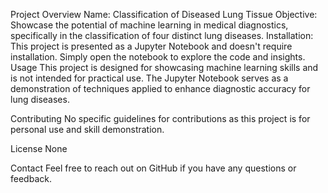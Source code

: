 Project Overview
Name: Classification of Diseased Lung Tissue
Objective: Showcase the potential of machine learning in medical diagnostics, specifically in the classification of four distinct lung diseases.
Installation: This project is presented as a Jupyter Notebook and doesn't require installation. Simply open the notebook to explore the code and insights.
Usage
This project is designed for showcasing machine learning skills and is not intended for practical use. The Jupyter Notebook serves as a demonstration of techniques applied to enhance diagnostic accuracy for lung diseases.

Contributing
No specific guidelines for contributions as this project is for personal use and skill demonstration.

License
None

Contact
Feel free to reach out on GitHub if you have any questions or feedback.
